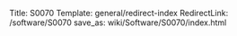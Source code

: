 Title: S0070
Template: general/redirect-index
RedirectLink: /software/S0070
save_as: wiki/Software/S0070/index.html